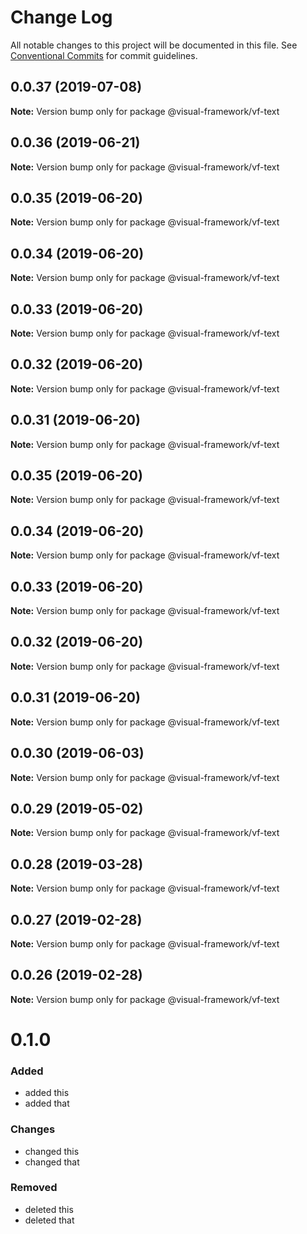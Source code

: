 # Change Log

All notable changes to this project will be documented in this file.
See [Conventional Commits](https://conventionalcommits.org) for commit guidelines.

## 0.0.37 (2019-07-08)

**Note:** Version bump only for package @visual-framework/vf-text





## 0.0.36 (2019-06-21)

**Note:** Version bump only for package @visual-framework/vf-text





## 0.0.35 (2019-06-20)

**Note:** Version bump only for package @visual-framework/vf-text





## 0.0.34 (2019-06-20)

**Note:** Version bump only for package @visual-framework/vf-text





## 0.0.33 (2019-06-20)

**Note:** Version bump only for package @visual-framework/vf-text





## 0.0.32 (2019-06-20)

**Note:** Version bump only for package @visual-framework/vf-text





## 0.0.31 (2019-06-20)

**Note:** Version bump only for package @visual-framework/vf-text





## 0.0.35 (2019-06-20)

**Note:** Version bump only for package @visual-framework/vf-text





## 0.0.34 (2019-06-20)

**Note:** Version bump only for package @visual-framework/vf-text





## 0.0.33 (2019-06-20)

**Note:** Version bump only for package @visual-framework/vf-text





## 0.0.32 (2019-06-20)

**Note:** Version bump only for package @visual-framework/vf-text





## 0.0.31 (2019-06-20)

**Note:** Version bump only for package @visual-framework/vf-text





## 0.0.30 (2019-06-03)

**Note:** Version bump only for package @visual-framework/vf-text





## 0.0.29 (2019-05-02)

**Note:** Version bump only for package @visual-framework/vf-text





## 0.0.28 (2019-03-28)

**Note:** Version bump only for package @visual-framework/vf-text





## 0.0.27 (2019-02-28)

**Note:** Version bump only for package @visual-framework/vf-text





## 0.0.26 (2019-02-28)

**Note:** Version bump only for package @visual-framework/vf-text





# 0.1.0

### Added
- added this
- added that

### Changes

- changed this
- changed that

### Removed

- deleted this
- deleted that
